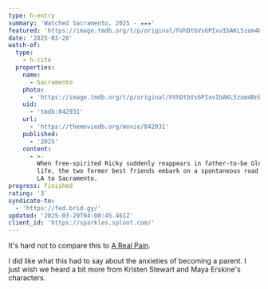 ```yaml
---
type: h-entry
summary: 'Watched Sacramento, 2025 - ★★★'
featured: 'https://image.tmdb.org/t/p/original/hVhDtbVs6PIxvIbAKL5zom4BnkO.jpg'
date: '2025-03-28'
watch-of:
  type:
    - h-cite
  properties:
    name:
      - Sacramento
    photo:
      - 'https://image.tmdb.org/t/p/original/hVhDtbVs6PIxvIbAKL5zom4BnkO.jpg'
    uid:
      - 'tmdb:842931'
    url:
      - 'https://themoviedb.org/movie/842931'
    published:
      - '2025'
    content:
      - >-
        When free-spirited Ricky suddenly reappears in father-to-be Glenn’s
        life, the two former best friends embark on a spontaneous road trip from
        LA to Sacramento.
progress: finished
rating: '3'
syndicate-to:
  - 'https://fed.brid.gy/'
updated: '2025-03-29T04:08:45.461Z'
client_id: 'https://sparkles.sploot.com/'
---
```

It's hard not to compare this to [A Real Pain](https://www.themoviedb.org/movie/1013850-a-real-pain).

I did like what this had to say about the anxieties of becoming a parent. I just wish we heard a bit more from Kristen Stewart and Maya Erskine's characters.
